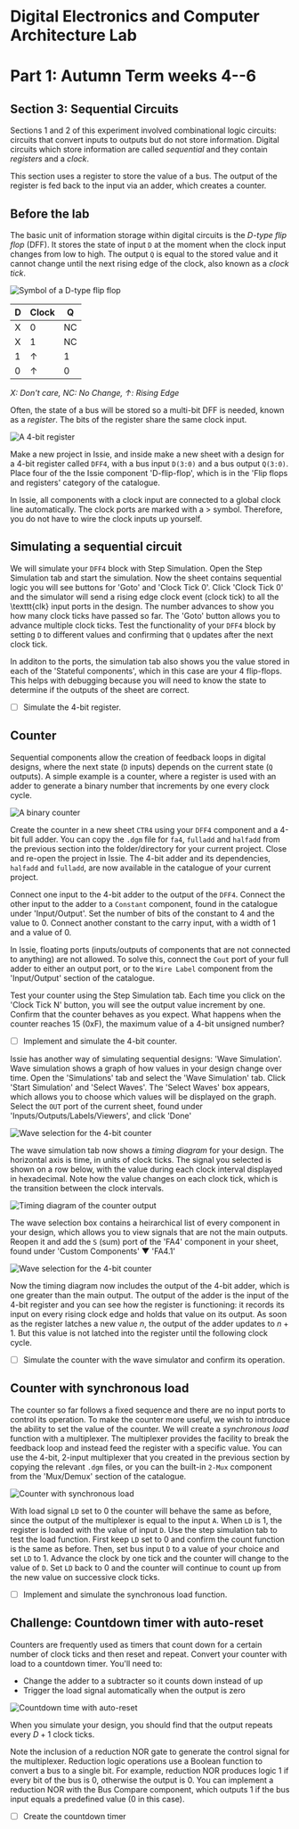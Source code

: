 # Digital Electronics and Computer Architecture Lab
# Part 1: Autumn Term weeks 4--6
## Section 3: Sequential Circuits

Sections 1 and 2 of this experiment involved combinational logic circuits: circuits that convert inputs to outputs but do not store information.
Digital circuits which store information are called *sequential* and they contain *registers* and a *clock*.
		
This section uses a register to store the value of a bus.
The output of the register is fed back to the input via an adder, which creates a counter.
			
## Before the lab

The basic unit of information storage within digital circuits is the *D-type flip flop* (DFF).
It stores the state of input `D` at the moment when the clock input changes from low to high.
The output `Q` is equal to the stored value and it cannot change until the next rising edge of the clock, also known as a *clock tick*.
				
![Symbol of a D-type flip flop](graphics/dff.png)

| D  | Clock | Q  |
| -- | --- | -- |
| X  | 0   | NC |
| X  | 1   | NC |
| 1  | ↑   | 1  |
| 0  | ↑   | 0  |			

*X: Don't care, NC: No Change, ↑: Rising Edge*
					
Often, the state of a bus will be stored so a multi-bit DFF is needed, known as a *register*.
The bits of the register share the same clock input.
				
![A 4-bit register](graphics/reg4})

Make a new project in Issie, and inside make a new sheet with a design for a 4-bit register called `DFF4`, with a bus input `D(3:0)` and a bus output `Q(3:0)`.
Place four of the the Issie component 'D-flip-flop', which is in the 'Flip flops and registers' category of the catalogue.
				
In Issie, all components with a clock input are connected to a global clock line automatically.
The clock ports are marked with a > symbol.
Therefore, you do not have to wire the clock inputs up yourself.
				
## Simulating a sequential circuit
		
We will simulate your `DFF4` block with Step Simulation. Open the Step Simulation tab and start the simulation. Now the sheet contains sequential logic you will see buttons for 'Goto' and 'Clock Tick 0'. Click 'Clock Tick 0' and the simulator will send a rising edge clock event (clock tick) to all the \texttt{clk} input ports in the design. The number advances to show you how many clock ticks have passed so far. The 'Goto' button allows you to advance multiple clock ticks. Test the functionality of your `DFF4` block by setting `D` to different values and confirming that `Q` updates after the next clock tick.

In additon to the ports, the simulation tab also shows you the value stored in each of the 'Stateful components', which in this case are your 4 flip-flops.
This helps with debugging because you will need to know the state to determine if the outputs of the sheet are correct.
			
- [ ] Simulate the 4-bit register.
			
## Counter
		
Sequential components allow the creation of feedback loops in digital designs, where the next state (`D` inputs) depends on the current state (`Q` outputs).
A simple example is a counter, where a register is used with an adder to generate a binary number that increments by one every clock cycle.
		
![A binary counter](graphics/ctr.png)
			
Create the counter in a new sheet `CTR4` using your `DFF4` component and a 4-bit full adder.
You can copy the `.dgm` file for `fa4`, `fulladd` and `halfadd` from the previous section into the folder/directory for your current project.
Close and re-open the project in Issie.
The 4-bit adder and its dependencies, `halfadd` and `fulladd`, are now available in the catalogue of your current project.
			
Connect one input to the 4-bit adder to the output of the `DFF4`.
Connect the other input to the adder to a `Constant` component, found in the catalogue under 'Input/Output'.
Set the number of bits of the constant to 4 and the value to 0.
Connect another constant to the carry input, with a width of 1 and a value of 0.

In Issie, floating ports (inputs/outputs of components that are not connected to anything) are not allowed.
To solve this, connect the `Cout` port of your full adder to either an output port, or to the `Wire Label` component from the 'Input/Output' section of the catalogue.
            
Test your counter using the Step Simulation tab.
Each time you click on the 'Clock Tick N' button, you will see the output value increment by one.
Confirm that the counter behaves as you expect.
What happens when the counter reaches 15 (0xF), the maximum value of a 4-bit unsigned number?
			
- [ ] Implement and simulate the 4-bit counter.

Issie has another way of simulating sequential designs: 'Wave Simulation'.
Wave simulation shows a graph of how values in your design change over time.
Open the 'Simulations' tab and select the 'Wave Simulation' tab.
Click 'Start Simulation' and 'Select Waves'.
The 'Select Waves' box appears, which allows you to choose which values will be displayed on the graph.
Select the `OUT` port of the current sheet, found under 'Inputs/Outputs/Labels/Viewers', and click 'Done'

![Wave selection for the 4-bit counter](graphics/waveSelect1.png)

The wave simulation tab now shows a *timing diagram* for your design. The horizontal axis is time, in units of clock ticks.
The signal you selected is shown on a row below, with the value during each clock interval displayed in hexadecimal.
Note how the value changes on each clock tick, which is the transition between the clock intervals.

![Timing diagram of the counter output](graphics/waveSim.png)

The wave selection box contains a heirarchical list of every component in your design, which allows you to view signals that are not the main outputs.
Reopen it and add the `S` (sum) port of the 'FA4' component in your sheet, found under 'Custom Components' ▼ 'FA4.1'

![Wave selection for the 4-bit counter](graphics/waveSelect2.png)

Now the timing diagram now includes the output of the 4-bit adder, which is one greater than the main output.
The output of the adder is the input of the 4-bit register and you can see how the register is functioning: it records its input on every rising clock edge and holds that value on its output.
As soon as the register latches a new value $n$, the output of the adder updates to $n+1$. But this value is not latched into the register until the following clock cycle.

- [ ] Simulate the counter with the wave simulator and confirm its operation.
			
## Counter with synchronous load
		
The counter so far follows a fixed sequence and there are no input ports to control its operation.
To make the counter more useful, we wish to introduce the ability to set the value of the counter.
We will create a *synchronous load* function with a multiplexer.
The multiplexer provides the facility to break the feedback loop and instead feed the register with a specific value.
You can use the 4-bit, 2-input multiplexer that you created in the previous section by copying the relevant `.dgm` files, or you can the built-in `2-Mux` component from the 'Mux/Demux' section of the catalogue.
		
![Counter with synchronous load](graphics/ctrld.png)
			
With load signal `LD` set to 0 the counter will behave the same as before, since the output of the multiplexer is equal to the input `A`.
When `LD` is 1, the register is loaded with the value of input `D`.
Use the step simulation tab to test the load function.
First keep `LD` set to 0 and confirm the count function is the same as before.
Then, set bus input `D` to a value of your choice and set `LD` to 1.
Advance the clock by one tick and the counter will change to the value of `D`. 
Set `LD` back to 0 and the counter will continue to count up from the new value on successive clock ticks.
			
- [ ] Implement and simulate the synchronous load function.
		
## Challenge: Countdown timer with auto-reset

Counters are frequently used as timers that count down for a certain number of clock ticks and then reset and repeat.
Convert your counter with load to a countdown timer. You'll need to:
- Change the adder to a subtracter so it counts down instead of up
- Trigger the load signal automatically when the output is zero
				
![Countdown time with auto-reset](graphics/tmr.png)
			
When you simulate your design, you should find that the output repeats every $D+1$ clock ticks.
				
Note the inclusion of a reduction NOR gate to generate the control signal for the multiplexer.
Reduction logic operations use a Boolean function to convert a bus to a single bit.
For example, reduction NOR produces logic 1 if every bit of the bus is 0, otherwise the output is 0.
You can implement a reduction NOR with the Bus Compare component, which outputs 1 if the bus input equals a predefined value (0 in this case).

- [ ] Create the countdown timer
